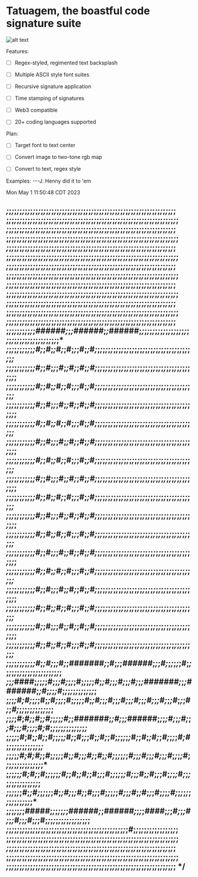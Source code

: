 # Tatuagem, the boastful code signature suite

![alt text](https://vectorportal.com/storage/s-tribal-vector-image_6007.jpg)

Features:
-[ ] Regex-styled, regimented text backsplash
-[ ] Multiple ASCII style font suites
-[ ] Recursive signature application
-[ ] Time stamping of signatures
-[ ] Web3 compatible
-[ ] 20+ coding languages supported



Plan:
-[ ] Target font to text center
-[ ] Convert image to two-tone rgb map
-[ ] Convert to text, regex style


Examples:
---J. Henny did it to 'em

Mon May  1 11:50:48 CDT 2023

*;*;*;*;*;*;*;*;*;*;*;*;*;*;*;*;*;*;*;*;*;*;*;*;*;*;*;*;*;*;*;*;*;*;*;*;*;*;*;*;*;*;*;*;*;*;*;*;*;*;*;*;*;*;*;*;*;*;*;*;*;*;*;*;
;*;*;*;*;*;*;*;*;*;*;*;*;*;*;*;*;*;*;*;*;*;*;*;*;*;*;*;*;*;*;*;*;*;*;*;*;*;*;*;*;*;*;*;*;*;*;*;*;*;*;*;*;*;*;*;*;*;*;*;*;*;*;*;*;
*;*;*;*;*;*;*;*;*;*;*;*;*;*;*;*;*;*;*;*;*;*;*;*;*;*;*;*;*;*;*;*;*;*;*;*;*;*;*;*;*;*;*;*;*;*;*;*;*;*;*;*;*;*;*;*;*;*;*;*;*;*;*;*;
;*;*;*;*;*;*;*;*;*;*;*;*;*;*;*;*;*;*;*;*;*;*;*;*;*;*;*;*;*;*;*;*;*;*;*;*;*;*;*;*;*;*;*;*;*;*;*;*;*;*;*;*;*;*;*;*;*;*;*;*;*;*;*;*;
*;*;*;*;*;*;*;*;*;*;*;*;*;*;*;*;*;*;*;*;*;*;*;*;*;*;*;*;*;*;*;*;*;*;*;*;*;*;*;*;*;*;*;*;*;*;*;*;*;*;*;*;*;*;*;*;*;*;*;*;*;*;*;*;
;*;*;*;*;*;*;*;*;*;*;*;*;*;*;*;*;*;*;*;*;*;*;*;*;*;*;*;*;*;*;*;*;*;*;*;*;*;*;*;*;*;*;*;*;*;*;*;*;*;*;*;*;*;*;*;*;*;*;*;*;*;*;*;*;
*;*;*;*;*;*;*;*;*;*;*;*;*;*;*;*;*;*;*;*;*;*;*;*;*;*;*;*;*;*;*;*;*;*;*;*;*;*;*;*;*;*;*;*;*;*;*;*;*;*;*;*;*;*;*;*;*;*;*;*;*;*;*;*;
;*;*;*;*;*;*;*;*;*;*;*;*;*;*;*;*;*;*;*;*;*;*;*;*;*;*;*;*;*;*;*;*;*;*;*;*;*;*;*;*;*;*;*;*;*;*;*;*;*;*;*;*;*;*;*;*;*;*;*;*;*;*;*;*;
*;*;*;*;*;*;*;*;*;*;*;*;*;*;*;*;*;*;*;*;*;*;*;*;*;*;*;*;*;*;*;*;*;*;*;*;*;*;*;*;*;*;*;*;*;*;*;*;*;*;*;*;*;*;*;*;*;*;*;*;*;*;*;*;
;*;*;*;*;*;*;*;*;*;*;*;*;*;*;*;*;*;*;*;*;*;*;*;*;*;*;*;*;*;*;*;*;*;*;*;*;*;*;*;*;*;*;*;*;*;*;*;*;*;*;*;*;*;*;*;*;*;*;*;*;*;*;*;*;
*;*;*;*;*;*;*;*;*;*;*;*;*;*;*;*;*;*;*;*;*;*;*;*;*;*;*;*;*;*;*;*;*;*;*;*;*;*;*;*;*;*;*;*;*;*;*;*;*;*;*;*;*;*;*;*;*;*;*;*;*;*;*;*;
;*;*;*;*;*;*;*;*;*;*;*;*;*;*;*;*;*;*;*;*;*;*;*;*;*;*;*;*;*;*;*;*;*;*;*;*;*;*;*;*;*;*;*;*;*;*;*;*;*;*;*;*;*;*;*;*;*;*;*;*;*;*;*;*;
*;*;*;*;*;*;*;*;*;*;*;*;*;*;*;*;*;*;*;*;*;*;*;*;*;*;*;*;*;*;*;*;*;*;*;*;*;*;*;*;*;*;*;*;*;*;*;*;*;*;*;*;*;*;*;*;*;*;*;*;*;*;*;*;
;*;*;*;*;*;*;*;*;*;*;*######;*;*;######*;*;*######;*;*;*;*;*;*;*;*;*;*;*;*;*;*;*;*;*;*;*;*;*;*;*;*;*;*;*;*;*;*;*;*;*;*;*;*;*;*;*
*;*;*;*;*;*;*;*;*;*;*;#;*;*#*;*;*#*;*;#;*;*;#;*;*#*;*;*;*;*;*;*;*;*;*;*;*;*;*;*;*;*;*;*;*;*;*;*;*;*;*;*;*;*;*;*;*;*;*;*;*;*;*;*;
;*;*;*;*;*;*;*;*;*;*;*#*;*;#;*;*;#;*;*#*;*;*#*;*;#;*;*;*;*;*;*;*;*;*;*;*;*;*;*;*;*;*;*;*;*;*;*;*;*;*;*;*;*;*;*;*;*;*;*;*;*;*;*;*;
*;*;*;*;*;*;*;*;*;*;*;#;*;*#*;*;*#*;*;#;*;*;#;*;*#*;*;*;*;*;*;*;*;*;*;*;*;*;*;*;*;*;*;*;*;*;*;*;*;*;*;*;*;*;*;*;*;*;*;*;*;*;*;*;
;*;*;*;*;*;*;*;*;*;*;*#*;*;#;*;*;#;*;*#*;*;*#*;*;#;*;*;*;*;*;*;*;*;*;*;*;*;*;*;*;*;*;*;*;*;*;*;*;*;*;*;*;*;*;*;*;*;*;*;*;*;*;*;*;
*;*;*;*;*;*;*;*;*;*;*;#;*;*#*;*;*#*;*;#;*;*;#;*;*#*;*;*;*;*;*;*;*;*;*;*;*;*;*;*;*;*;*;*;*;*;*;*;*;*;*;*;*;*;*;*;*;*;*;*;*;*;*;*;
;*;*;*;*;*;*;*;*;*;*;*#*;*;#;*;*;#;*;*#*;*;*#*;*;#;*;*;*;*;*;*;*;*;*;*;*;*;*;*;*;*;*;*;*;*;*;*;*;*;*;*;*;*;*;*;*;*;*;*;*;*;*;*;*;
*;*;*;*;*;*;*;*;*;*;*;#;*;*#*;*;*#*;*;#;*;*;#;*;*#*;*;*;*;*;*;*;*;*;*;*;*;*;*;*;*;*;*;*;*;*;*;*;*;*;*;*;*;*;*;*;*;*;*;*;*;*;*;*;
;*;*;*;*;*;*;*;*;*;*;*#*;*;#;*;*;#;*;*#*;*;*#*;*;#;*;*;*;*;*;*;*;*;*;*;*;*;*;*;*;*;*;*;*;*;*;*;*;*;*;*;*;*;*;*;*;*;*;*;*;*;*;*;*;
*;*;*;*;*;*;*;*;*;*;*;#;*;*#*;*;*#*;*;#;*;*;#;*;*#*;*;*;*;*;*;*;*;*;*;*;*;*;*;*;*;*;*;*;*;*;*;*;*;*;*;*;*;*;*;*;*;*;*;*;*;*;*;*;
;*;*;*;*;*;*;*;*;*;*;*#*;*;#;*;*;#;*;*#*;*;*#*;*;#;*;*;*;*;*;*;*;*;*;*;*;*;*;*;*;*;*;*;*;*;*;*;*;*;*;*;*;*;*;*;*;*;*;*;*;*;*;*;*;
*;*;*;*;*;*;*;*;*;*;*;#;*;*#*;*;*#*;*;#;*;*;#;*;*#*;*;*;*;*;*;*;*;*;*;*;*;*;*;*;*;*;*;*;*;*;*;*;*;*;*;*;*;*;*;*;*;*;*;*;*;*;*;*;
;*;*;*;*;*;*;*;*;*;*;*#*;*;#;*;*;#;*;*#*;*;*#*;*;#;*;*;*;*;*;*;*;*;*;*;*;*;*;*;*;*;*;*;*;*;*;*;*;*;*;*;*;*;*;*;*;*;*;*;*;*;*;*;*;
*;*;*;*;*;*;*;*;*;*;*;#;*;*#*;*;*#*;*;#;*;*;#;*;*#*;*;*;*;*;*;*;*;*;*;*;*;*;*;*;*;*;*;*;*;*;*;*;*;*;*;*;*;*;*;*;*;*;*;*;*;*;*;*;
;*;*;*;*;*;*;*;*;*;*;*#*;*;#;*;*;#;*;*#*;*;*#*;*;#;*;*;*;*;*;*;*;*;*;*;*;*;*;*;*;*;*;*;*;*;*;*;*;*;*;*;*;*;*;*;*;*;*;*;*;*;*;*;*;
*;*;*;*;*;*;*;*;*;*;*;#;*;*#*;*;*#*;*;#;*;*;#;*;*#*;*;*;*;*;*;*;*;*;*;*;*;*;*;*;*;*;*;*;*;*;*;*;*;*;*;*;*;*;*;*;*;*;*;*;*;*;*;*;
;*;*;*;*;*;*;*;*;*;*;*#*;*;#;*;*;#;*;*#*;*;*#*;*;#;*;*;*;*;*;*;*;*;*;*;*;*;*;*;*;*;*;*;*;*;*;*;*;*;*;*;*;*;*;*;*;*;*;*;*;*;*;*;*;
*;*;*;*;*;*;*;*;*;*;*;#;*;*#*;*;*#*;*;#;*;*;#;*;*#*;*;*;*;*;*;*;*;*;*;*;*;*;*;*;*;*;*;*;*;*;*;*;*;*;*;*;*;*;*;*;*;*;*;*;*;*;*;*;
;*;*;*;*;*;*;*;*;*;*;#*;*;#;*;*;*#*;*;#######*;*;#;*;*;*######*;*;*;*#;*;*;*;*;*;#;*;*;*;*;*;*;*;*;*;*;*;*;*;*;*;*;*;*;*;*;*;*;
*;*;*;*####;*;*;*;*;#;;*;#;*;*;*;#;*;*;*;*;*#*;*;#;*;*;#;*;*;*#*;*;*;#######;*;*;#######*;*;*#;*;*;*;#*;*;*;*;*;*;*;*;*;*;*;*;*;
;*;*;*;*#*;#;*;*;*;#;*;*#*;*;*;*;#;*;*;*;*;*#*;*;#;*;*;#;*;*;*#*;*;*;#;*;*;#;*;*;#;*;*;#*;*;*;#*;*;*#;*;*;*;*;*;*;*;*;*;*;*;*;*;
*;*;*;*;*#*;#*;*;*#*;*;#;*;*;*;*;#;*;*#######*;*;#;*;*;*######;*;*;*;#;*;*;#;*;*;#;*;*;#;*;*;*;#*;*#;*;*;*;*;*;*;*;*;*;*;*;*;*;*
;*;*;*;*;*#*;#;*;#;*;*#;*;*;*;*;*#*;*;#;*;*;#;*;*#*;*;*#*;*;*;*;*;*;*#*;*;*#*;*;*#*;*;*#;*;*;*;*#;#*;*;*;*;*;*;*;*;*;*;*;*;*;*;*
*;*;*;*;*;*#*;#;#;*;*#*;*;*;*;*;*#*;*;#;*;*;#;*;*#*;*;*#*;*;*;*;*;*;*#;*;*;#;*;*;#;*;*;#*;*;*;*;*#;*;*;*;*;*;*;*;*;*;*;*;*;*;*;*
;*;*;*;*;*;*#*;#;*;*#*;*;*;*;*;*;#;*;*#*;*;*#*;*;#;*;*;*#*;*;*;*;*;*;#;*;*;#*;*;*#;*;*;#;*;*;*;*#*;*;*;*;*;*;*;*;*;*;*;*;*;*;*;*;
*;*;*;*;*;*;*#*;*;*#*;*;*;*;*;*;*#*;*;#;*;*;#;*;*#*;*;*;*#*;*;*;*;*;*#;*;*;#*;*;*#;*;*;#;*;*;*;#;*;*;*;*;*;*;*;*;*;*;*;*;*;*;*;*
;*;*;*;*;*;*;*#####*;*;*;*;*;*;*;######*;*;*######;*;*;*;*####*;*;*;*#;*;*;#;*;*;#;*;*;#*;*;*;#;*;*;*;*;*;*;*;*;*;*;*;*;*;*;*;*;
*;*;*;*;*;*;*;*;*;*;*;*;*;*;*;*;*;*;*;*;*;*;*;*;*;*;*;*;*;*;*;*;*;*;*;*;*;*;*;*;*;*;*;*;*;*;*#*;*;*;*;*;*;*;*;*;*;*;*;*;*;*;*;*;
;*;*;*;*;*;*;*;*;*;*;*;*;*;*;*;*;*;*;*;*;*;*;*;*;*;*;*;*;*;*;*;*;*;*;*;*;*;*;*;*;*;*;*;*;*;*;*;*;*;*;*;*;*;*;*;*;*;*;*;*;*;*;*;*;
*;*;*;*;*;*;*;*;*;*;*;*;*;*;*;*;*;*;*;*;*;*;*;*;*;*;*;*;*;*;*;*;*;*;*;*;*;*;*;*;*;*;*;*;*;*;*;*;*;*;*;*;*;*;*;*;*;*;*;*;*;*;*;*;
;*;*;*;*;*;*;*;*;*;*;*;*;*;*;*;*;*;*;*;*;*;*;*;*;*;*;*;*;*;*;*;*;*;*;*;*;*;*;*;*;*;*;*;*;*;*;*;*;*;*;*;*;*;*;*;*;*;*;*;*;*;*;*;*;
*;*;*;*;*;*;*;*;*;*;*;*;*;*;*;*;*;*;*;*;*;*;*;*;*;*;*;*;*;*;*;*;*;*;*;*;*;*;*;*;*;*;*;*;*;*;*;*;*;*;*;*;*;*;*;*;*;*;*;*;*;*;*;*;
*/
---
